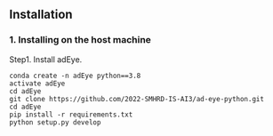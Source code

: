 ## Installation
### 1. Installing on the host machine
Step1. Install adEye.
```shell
conda create -n adEye python==3.8
activate adEye
cd adEye
git clone https://github.com/2022-SMHRD-IS-AI3/ad-eye-python.git
cd adEye
pip install -r requirements.txt
python setup.py develop
